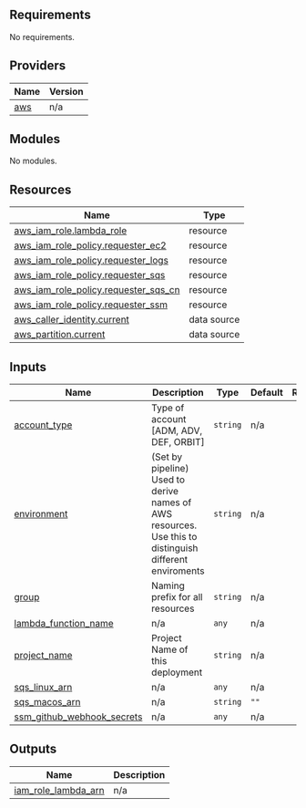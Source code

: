 <!-- BEGIN_TF_DOCS -->
## Requirements

No requirements.

## Providers

| Name | Version |
|------|---------|
| <a name="provider_aws"></a> [aws](#provider\_aws) | n/a |

## Modules

No modules.

## Resources

| Name | Type |
|------|------|
| [aws_iam_role.lambda_role](https://registry.terraform.io/providers/hashicorp/aws/latest/docs/resources/iam_role) | resource |
| [aws_iam_role_policy.requester_ec2](https://registry.terraform.io/providers/hashicorp/aws/latest/docs/resources/iam_role_policy) | resource |
| [aws_iam_role_policy.requester_logs](https://registry.terraform.io/providers/hashicorp/aws/latest/docs/resources/iam_role_policy) | resource |
| [aws_iam_role_policy.requester_sqs](https://registry.terraform.io/providers/hashicorp/aws/latest/docs/resources/iam_role_policy) | resource |
| [aws_iam_role_policy.requester_sqs_cn](https://registry.terraform.io/providers/hashicorp/aws/latest/docs/resources/iam_role_policy) | resource |
| [aws_iam_role_policy.requester_ssm](https://registry.terraform.io/providers/hashicorp/aws/latest/docs/resources/iam_role_policy) | resource |
| [aws_caller_identity.current](https://registry.terraform.io/providers/hashicorp/aws/latest/docs/data-sources/caller_identity) | data source |
| [aws_partition.current](https://registry.terraform.io/providers/hashicorp/aws/latest/docs/data-sources/partition) | data source |

## Inputs

| Name | Description | Type | Default | Required |
|------|-------------|------|---------|:--------:|
| <a name="input_account_type"></a> [account\_type](#input\_account\_type) | Type of account [ADM, ADV, DEF, ORBIT] | `string` | n/a | yes |
| <a name="input_environment"></a> [environment](#input\_environment) | (Set by pipeline) Used to derive names of AWS resources. Use this to distinguish different enviroments | `string` | n/a | yes |
| <a name="input_group"></a> [group](#input\_group) | Naming prefix for all resources | `string` | n/a | yes |
| <a name="input_lambda_function_name"></a> [lambda\_function\_name](#input\_lambda\_function\_name) | n/a | `any` | n/a | yes |
| <a name="input_project_name"></a> [project\_name](#input\_project\_name) | Project Name of this deployment | `string` | n/a | yes |
| <a name="input_sqs_linux_arn"></a> [sqs\_linux\_arn](#input\_sqs\_linux\_arn) | n/a | `any` | n/a | yes |
| <a name="input_sqs_macos_arn"></a> [sqs\_macos\_arn](#input\_sqs\_macos\_arn) | n/a | `string` | `""` | no |
| <a name="input_ssm_github_webhook_secrets"></a> [ssm\_github\_webhook\_secrets](#input\_ssm\_github\_webhook\_secrets) | n/a | `any` | n/a | yes |

## Outputs

| Name | Description |
|------|-------------|
| <a name="output_iam_role_lambda_arn"></a> [iam\_role\_lambda\_arn](#output\_iam\_role\_lambda\_arn) | n/a |
<!-- END_TF_DOCS -->